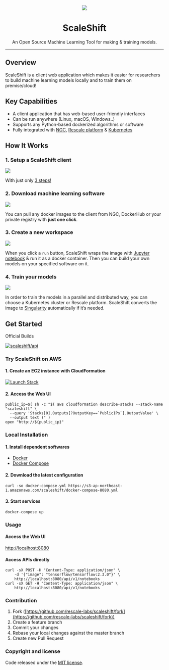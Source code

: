 <div align="center">
  <img src="https://raw.github.com/wiki/rescale-labs/scaleshift/img/logo256.png">
  <h1>ScaleShift</h1>
  <span>An Open Source Machine Learning Tool for making & training models.</span>
</div>

-----------------

## Overview

ScaleShift is a client web application which makes it easier for researchers to build machine learning models locally and to train them on premise/cloud!

## Key Capabilities

- A client application that has web-based user-friendly interfaces
- Can be run anywhere (Linux, macOS, Windows..)
- Supports any Python-based dockerized algorithms or software
- Fully integrated with [NGC](https://ngc.nvidia.com/), [Rescale platform](https://www.rescale.com/) & [Kubernetes](https://kubernetes.io/)

## How It Works

### 1. Setup a ScaleShift client

<img src="https://raw.github.com/wiki/rescale-labs/scaleshift/img/how-it-works-1.png">

With just only [3 steps!](https://github.com/rescale-labs/scaleshift#local-installation)

### 2. Download machine learning software

<img src="https://raw.github.com/wiki/rescale-labs/scaleshift/img/how-it-works-2.png">

You can pull any docker images to the client from NGC, DockerHub or your private registry with **just one click**.

### 3. Create a new workspace

<img src="https://raw.github.com/wiki/rescale-labs/scaleshift/img/how-it-works-3.png">

When you click a `run` button, ScaleShift wraps the image with [Jupyter notebook](https://jupyter.org/) & run it as a docker container. Then you can build your own models on your specified software on it.

### 4. Train your models

<img src="https://raw.github.com/wiki/rescale-labs/scaleshift/img/how-it-works-5.png">

In order to train the models in a parallel and distributed way, you can choose a Kubernetes cluster or Rescale platform. ScaleShift converts the image to [Singularity](https://www.sylabs.io/docs/) automatically if it’s needed.

## Get Started

Official Builds

[![scaleshift/api](http://dockeri.co/image/scaleshift/api)](https://hub.docker.com/r/scaleshift/api/)

### Try ScaleShift on AWS

#### 1. Create an EC2 instance with CloudFormation

[![Launch Stack](https://cdn.rawgit.com/buildkite/cloudformation-launch-stack-button-svg/master/launch-stack.svg)](https://console.aws.amazon.com/cloudformation/home?region=us-east-1#/stacks/new?stackName=scaleshift&templateURL=https://s3-ap-northeast-1.amazonaws.com/scaleshift/template.yaml)

#### 2. Access the Web UI

```console
public_ip=$( sh -c "$( aws cloudformation describe-stacks --stack-name "scaleshift" \
  --query 'Stacks[0].Outputs[?OutputKey==`PublicIPs`].OutputValue' \
  --output text )" )
open "http://${public_ip}"
```

### Local Installation

#### 1. Install dependent softwares

- [Docker](https://docs.docker.com/install/#get-started)
- [Docker Compose](https://docs.docker.com/compose/install/)

#### 2. Download the latest configuration

```console
curl -so docker-compose.yml https://s3-ap-northeast-1.amazonaws.com/scaleshift/docker-compose-8080.yml
```

#### 3. Start services

```console
docker-compose up
```

### Usage

#### Access the Web UI

[http://localhost:8080](http://localhost:8080)

#### Access APIs directly

```console
curl -sX POST -H "Content-Type: application/json" \
    -d '{"image": "tensorflow/tensorflow:2.3.0"}' \
    http://localhost:8080/api/v1/notebooks
curl -sX GET -H "Content-Type: application/json" \
    http://localhost:8080/api/v1/notebooks
```

### Contribution

1. Fork ([https://github.com/rescale-labs/scaleshift/fork](https://github.com/rescale-labs/scaleshift/fork))
2. Create a feature branch
3. Commit your changes
4. Rebase your local changes against the master branch
5. Create new Pull Request

### Copyright and license

Code released under the [MIT license](https://github.com/rescale-labs/scaleshift/blob/master/LICENSE).
